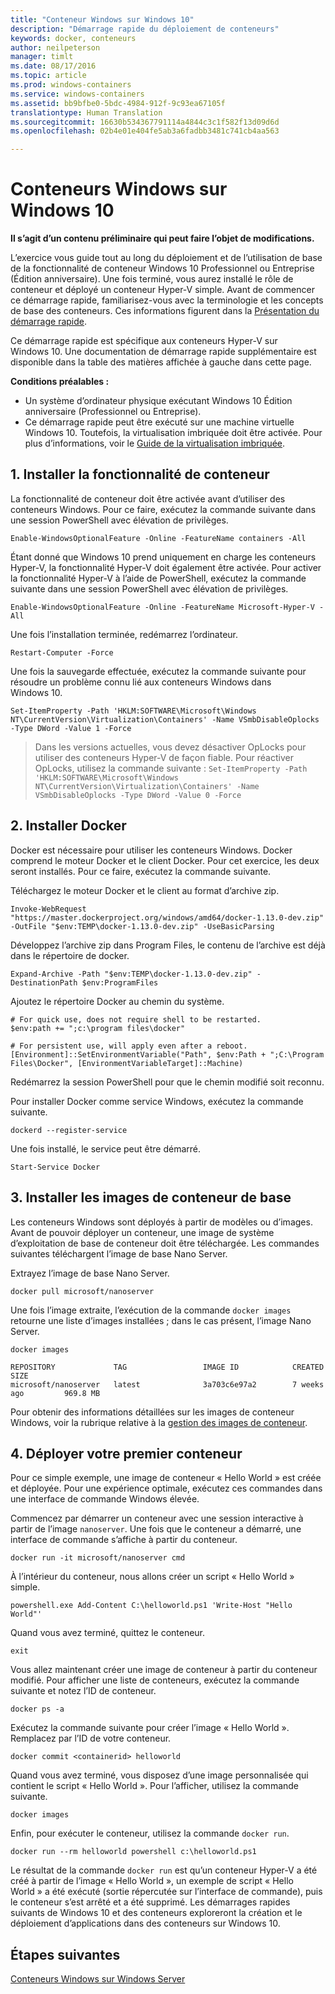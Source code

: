 ```yaml
---
title: "Conteneur Windows sur Windows 10"
description: "Démarrage rapide du déploiement de conteneurs"
keywords: docker, conteneurs
author: neilpeterson
manager: timlt
ms.date: 08/17/2016
ms.topic: article
ms.prod: windows-containers
ms.service: windows-containers
ms.assetid: bb9bfbe0-5bdc-4984-912f-9c93ea67105f
translationtype: Human Translation
ms.sourcegitcommit: 16630b534367791114a4844c3c1f582f13d09d6d
ms.openlocfilehash: 02b4e01e404fe5ab3a6fadbb3481c741cb4aa563

---
```


# Conteneurs Windows sur Windows 10

**Il s’agit d’un contenu préliminaire qui peut faire l’objet de modifications.**

L’exercice vous guide tout au long du déploiement et de l’utilisation de base de la fonctionnalité de conteneur Windows 10 Professionnel ou Entreprise (Édition anniversaire). Une fois terminé, vous aurez installé le rôle de conteneur et déployé un conteneur Hyper-V simple. Avant de commencer ce démarrage rapide, familiarisez-vous avec la terminologie et les concepts de base des conteneurs. Ces informations figurent dans la [Présentation du démarrage rapide](./quick_start.md).

Ce démarrage rapide est spécifique aux conteneurs Hyper-V sur Windows 10. Une documentation de démarrage rapide supplémentaire est disponible dans la table des matières affichée à gauche dans cette page.

**Conditions préalables :**

- Un système d’ordinateur physique exécutant Windows 10 Édition anniversaire (Professionnel ou Entreprise).   
- Ce démarrage rapide peut être exécuté sur une machine virtuelle Windows 10. Toutefois, la virtualisation imbriquée doit être activée. Pour plus d’informations, voir le [Guide de la virtualisation imbriquée](https://msdn.microsoft.com/en-us/virtualization/hyperv_on_windows/user_guide/nesting).

## 1. Installer la fonctionnalité de conteneur

La fonctionnalité de conteneur doit être activée avant d’utiliser des conteneurs Windows. Pour ce faire, exécutez la commande suivante dans une session PowerShell avec élévation de privilèges.

```none
Enable-WindowsOptionalFeature -Online -FeatureName containers -All
```

Étant donné que Windows 10 prend uniquement en charge les conteneurs Hyper-V, la fonctionnalité Hyper-V doit également être activée. Pour activer la fonctionnalité Hyper-V à l’aide de PowerShell, exécutez la commande suivante dans une session PowerShell avec élévation de privilèges.

```none
Enable-WindowsOptionalFeature -Online -FeatureName Microsoft-Hyper-V -All
```

Une fois l’installation terminée, redémarrez l’ordinateur.

```none
Restart-Computer -Force
```

Une fois la sauvegarde effectuée, exécutez la commande suivante pour résoudre un problème connu lié aux conteneurs Windows dans Windows 10.  

 ```none
Set-ItemProperty -Path 'HKLM:SOFTWARE\Microsoft\Windows NT\CurrentVersion\Virtualization\Containers' -Name VSmbDisableOplocks -Type DWord -Value 1 -Force
```

> Dans les versions actuelles, vous devez désactiver OpLocks pour utiliser des conteneurs Hyper-V de façon fiable. Pour réactiver OpLocks, utilisez la commande suivante :  `Set-ItemProperty -Path 'HKLM:SOFTWARE\Microsoft\Windows NT\CurrentVersion\Virtualization\Containers' -Name VSmbDisableOplocks -Type DWord -Value 0 -Force`

## 2. Installer Docker

Docker est nécessaire pour utiliser les conteneurs Windows. Docker comprend le moteur Docker et le client Docker. Pour cet exercice, les deux seront installés. Pour ce faire, exécutez la commande suivante.

Téléchargez le moteur Docker et le client au format d’archive zip.

```none
Invoke-WebRequest "https://master.dockerproject.org/windows/amd64/docker-1.13.0-dev.zip" -OutFile "$env:TEMP\docker-1.13.0-dev.zip" -UseBasicParsing
```

Développez l’archive zip dans Program Files, le contenu de l’archive est déjà dans le répertoire de docker.

```none
Expand-Archive -Path "$env:TEMP\docker-1.13.0-dev.zip" -DestinationPath $env:ProgramFiles
```

Ajoutez le répertoire Docker au chemin du système.

```none
# For quick use, does not require shell to be restarted.
$env:path += ";c:\program files\docker"

# For persistent use, will apply even after a reboot.
[Environment]::SetEnvironmentVariable("Path", $env:Path + ";C:\Program Files\Docker", [EnvironmentVariableTarget]::Machine)
```

Redémarrez la session PowerShell pour que le chemin modifié soit reconnu.

Pour installer Docker comme service Windows, exécutez la commande suivante.

```none
dockerd --register-service
```

Une fois installé, le service peut être démarré.

```none
Start-Service Docker
```

## 3. Installer les images de conteneur de base

Les conteneurs Windows sont déployés à partir de modèles ou d’images. Avant de pouvoir déployer un conteneur, une image de système d’exploitation de base de conteneur doit être téléchargée. Les commandes suivantes téléchargent l’image de base Nano Server.

Extrayez l’image de base Nano Server.

```none
docker pull microsoft/nanoserver
```

Une fois l’image extraite, l’exécution de la commande `docker images` retourne une liste d’images installées ; dans le cas présent, l’image Nano Server.

```none
docker images

REPOSITORY             TAG                 IMAGE ID            CREATED             SIZE
microsoft/nanoserver   latest              3a703c6e97a2        7 weeks ago         969.8 MB
```

Pour obtenir des informations détaillées sur les images de conteneur Windows, voir la rubrique relative à la [gestion des images de conteneur](../management/manage_images.md).

## 4. Déployer votre premier conteneur

Pour ce simple exemple, une image de conteneur « Hello World » est créée et déployée. Pour une expérience optimale, exécutez ces commandes dans une interface de commande Windows élevée.

Commencez par démarrer un conteneur avec une session interactive à partir de l’image `nanoserver`. Une fois que le conteneur a démarré, une interface de commande s’affiche à partir du conteneur.  

```none
docker run -it microsoft/nanoserver cmd
```

À l’intérieur du conteneur, nous allons créer un script « Hello World » simple.

```none
powershell.exe Add-Content C:\helloworld.ps1 'Write-Host "Hello World"'
```   

Quand vous avez terminé, quittez le conteneur.

```none
exit
```

Vous allez maintenant créer une image de conteneur à partir du conteneur modifié. Pour afficher une liste de conteneurs, exécutez la commande suivante et notez l’ID de conteneur.

```none
docker ps -a
```

Exécutez la commande suivante pour créer l’image « Hello World ». Remplacez <containerid> par l’ID de votre conteneur.

```none
docker commit <containerid> helloworld
```

Quand vous avez terminé, vous disposez d’une image personnalisée qui contient le script « Hello World ». Pour l’afficher, utilisez la commande suivante.

```none
docker images
```

Enfin, pour exécuter le conteneur, utilisez la commande `docker run`.

```none
docker run --rm helloworld powershell c:\helloworld.ps1
```

Le résultat de la commande `docker run` est qu’un conteneur Hyper-V a été créé à partir de l’image « Hello World », un exemple de script « Hello World » a été exécuté (sortie répercutée sur l’interface de commande), puis le conteneur s’est arrêté et a été supprimé.
Les démarrages rapides suivants de Windows 10 et des conteneurs exploreront la création et le déploiement d’applications dans des conteneurs sur Windows 10.

## Étapes suivantes

[Conteneurs Windows sur Windows Server](./quick_start_windows_server.md)



<!--HONumber=Sep16_HO3-->


